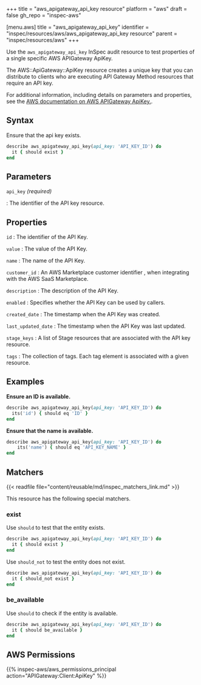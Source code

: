 +++
title = "aws_apigateway_api_key resource"
platform = "aws"
draft = false
gh_repo = "inspec-aws"

[menu.aws]
title = "aws_apigateway_api_key"
identifier = "inspec/resources/aws/aws_apigateway_api_key resource"
parent = "inspec/resources/aws"
+++

Use the `aws_apigateway_api_key` InSpec audit resource to test properties of a single specific AWS APIGateway ApiKey.

The AWS::ApiGateway::ApiKey resource creates a unique key that you can distribute to clients who are executing API Gateway Method resources that require an API key.

For additional information, including details on parameters and properties, see the [AWS documentation on AWS APIGateway ApiKey.](https://docs.aws.amazon.com/AWSCloudFormation/latest/UserGuide/aws-resource-apigateway-apikey.html).

## Syntax

Ensure that the api key exists.

```ruby
describe aws_apigateway_api_key(api_key: 'API_KEY_ID') do
  it { should exist }
end
```

## Parameters

`api_key` _(required)_

: The identifier of the API key resource.

## Properties

`id`
: The identifier of the API Key.

`value`
: The value of the API Key.

`name`
: The name of the API Key.

`customer_id`
: An AWS Marketplace customer identifier , when integrating with the AWS SaaS Marketplace.

`description`
: The description of the API Key.

`enabled`
: Specifies whether the API Key can be used by callers.

`created_date`
: The timestamp when the API Key was created.

`last_updated_date`
: The timestamp when the API Key was last updated.

`stage_keys`
: A list of Stage resources that are associated with the API key resource.

`tags`
: The collection of tags. Each tag element is associated with a given resource.

## Examples

**Ensure an ID is available.**

```ruby
describe aws_apigateway_api_key(api_key: 'API_KEY_ID') do
  its('id') { should eq 'ID' }
end
```

**Ensure that the name is available.**

```ruby
describe aws_apigateway_api_key(api_key: 'API_KEY_ID') do
    its('name') { should eq 'API_KEY_NAME' }
end
```

## Matchers

{{< readfile file="content/reusable/md/inspec_matchers_link.md" >}}

This resource has the following special matchers.

### exist

Use `should` to test that the entity exists.

```ruby
describe aws_apigateway_api_key(api_key: 'API_KEY_ID') do
  it { should exist }
end
```

Use `should_not` to test the entity does not exist.

```ruby
describe aws_apigateway_api_key(api_key: 'API_KEY_ID') do
  it { should_not exist }
end
```

### be_available

Use `should` to check if the entity is available.

```ruby
describe aws_apigateway_api_key(api_key: 'API_KEY_ID') do
  it { should be_available }
end
```

## AWS Permissions

{{% inspec-aws/aws_permissions_principal action="APIGateway:Client:ApiKey" %}}
